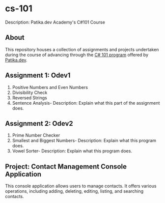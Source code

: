 # cs-101
 
Description: Patika.dev Academy's C#101 Course

## About

This repository houses a collection of assignments and projects undertaken during the course of advancing through the [C# 101 program](https://academy.patika.dev/tr/courses/csharp-101) offered by [Patika.dev](https://academy.patika.dev).

## Assignment 1: Odev1

1) Positive Numbers and Even Numbers
2) Divisibility Check
3) Reversed Strings
4) Sentence Analysis- Description: Explain what this part of the assignment does.

## Assignment 2: Odev2

1) Prime Number Checker
2) Smallest and Biggest Numbers- Description: Explain what this program does.
3) Vowel Sorter- Description: Explain what this program does.

## Project: Contact Management Console Application

This console application allows users to manage contacts. It offers various operations, including adding, deleting, editing, listing, and searching contacts.

